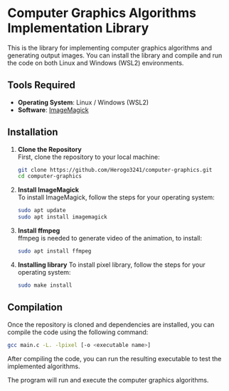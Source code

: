 # Computer Graphics Algorithms Implementation Library

This is the library for implementing computer graphics algorithms and generating output images. You can install the library and compile and run the code on both Linux and Windows (WSL2) environments. 

## Tools Required

- **Operating System**: Linux / Windows (WSL2)
- **Software**: [ImageMagick](https://imagemagick.org/index.php)

## Installation

1. **Clone the Repository**  
   First, clone the repository to your local machine:

   ```bash
   git clone https://github.com/Herogo3241/computer-graphics.git
   cd computer-graphics
   ```

2. **Install ImageMagick**  
   To install ImageMagick, follow the steps for your operating system:

   ```bash
   sudo apt update
   sudo apt install imagemagick
   ```
3. **Install ffmpeg**  
   ffmpeg is needed to generate video of the animation, to install:

   ```bash
   sudo apt install ffmpeg
   ```
   
4. **Installing library**
   To install pixel library, follow the steps for your operating system:

   ```bash
   sudo make install
   ``` 

## Compilation

Once the repository is cloned and dependencies are installed, you can compile the code using the following command:

```bash
gcc main.c -L. -lpixel [-o <executable name>]
```

After compiling the code, you can run the resulting executable to test the implemented algorithms.


The program will run and execute the computer graphics algorithms.




